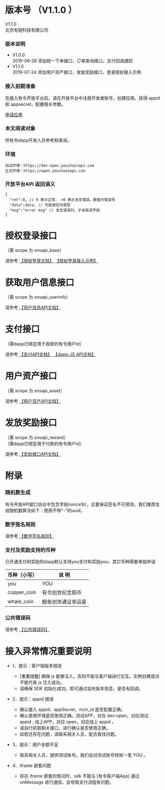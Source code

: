 # 版本号 （V1.1.0 ）
V1.1.0    
北京有链科技有限公司

### 版本说明
* V1.0.0    
2019-06-28 添加统一下单接口，订单查询接口，支付回调通知
* V1.1.0    
2019-07-24 添加用户资产接口，发放奖励接口、登录授权接入示例

### 接入前期准备

在接入有令开放平台前，请在开放平台中注册开发者账号，创建应用，获得 appid 和 appsecret，配置相关参数。

[申请应用](./apply.md)


### 本文阅读对象
供有令dapp开发人员参考和查询。

### 环境
```
测试环境：https://dev-open.youchainapi.com
正式环境：https://open.youchainapi.com
```

### 开放平台API 返回语义

```
{
  "ret":0, // 0 表示正常， >0 表示发生错误，数值为错误号
  "data":data, // 可能是任何类型
  "msg":"error msg" // 发生错误时，才会有该字段
}
```

# 授权登录接口 
（需 scope 为 snsapi_base）

请参考 [【授权登录文档】](auth.md) [【授权登录接入示例】](auth-simple.md)

# 获取用户信息接口
（需 scope 为 snsapi_userinfo）

请参考 [【用户信息API文档】](api.md)

# 支付接口
（需dapp已绑定用于收款的有令用户id）

请参考 [【支付API文档】](payment.md)     [【dapp-JS API文档】](jsapi.md) 

# 用户资产接口 
（需 scope 为 snsapi_asset）    

请参考 [【用户资产API文档】](asset.md)

# 发放奖励接口 
（需 scope 为 snsapi_reward）     
（需dapp已绑定用于付款的有令用户id）     

请参考 [【奖励接口API文档】](reward.md)

# 附录

### 随机数生成 

有令开放API接口协议中包含字段nonceStr，主要保证签名不可预测。我们推荐生成随机数算法如下：使用不带"-"的uuid。

### 数字签名规则
请参考 [【数字签名规则】](sign.md) 

### 支付及奖励支持的币种
已开通支付和奖励的dapp默认支持you支付和奖励you，其它币种需要单独申请   

| 币种（小写）    | 说 明             |
| ---           | ---               |   
| you           | YOU               |
| copper_coin   | 有令创世纪念铜币    |
| whale_coin    | 鲸鱼创世通证幸运星  |

### 公共错误码

请参考 [【公共错误码】](error.md)

# 接入异常情况重要说明 

- 1、提示：客户端版本错误
  * [重要提醒] 确保 js 能够注入，否则不能与客户端进行交互。实例创建成功不能代表 js 注入成功。
  * 请确保 SDK 初始化成功。即可通过监听版本信息，是否有回调。
  
- 2、提示：appid 错误
  * 确认接入 appid、appSecret、mch_id 是否配置正确。
  * 确认使用环境是否使用正确。测试APP，对应 dev-open，对应测试 appid ; 线上APP，对应 open，对应线上 appid 。
  * 请自行抓取相关接口，进行确认是否使用正确。
  * 如若还存在问题，请联系相关人员，配合查找问题。
  
- 3、提示：用户余额不足
  * 联系相关人员，提供测试账号。我们会对测试账号转账一笔 YOU 。  

- 4、iframe 嵌套问题
  * 存在 iframe 嵌套的情况时，sdk 不能与 [有令客户端App] 通过 onMessage 进行通信，会导致支付流程有问题。 